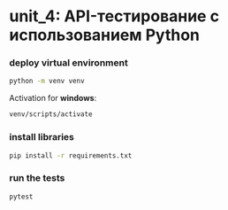 # unit_4: API-тестирование с использованием Python

### deploy virtual environment

```bash
python -m venv venv
```

Activation for **windows**:

```bash
venv/scripts/activate
```

### install libraries

```bash
pip install -r requirements.txt
```

### run the tests 

```bash
pytest
```
